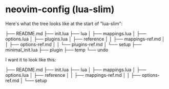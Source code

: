 # neovim-config (lua-slim)

Here's what the tree looks like at the start of "lua-slim":

├── README.md
├── init.lua
├── lua
│             ├── mappings.lua
│             ├── options.lua
│             ├── plugins.lua
│             ├── reference
│             │             ├── mappings-ref.md
│             │             ├── options-ref.md
│             │             └── plugins-ref.md
│             └── setup
├── minimal_init.lua
├── plugin
├── temp
└── undo

I want it to look like this:

├── README.md
├── init.lua
├── lua
│             ├── mappings.lua
│             ├── options.lua
│             ├── reference
│             │             ├── mappings-ref.md
│             │             ├── options-ref.md
│             └── setup

